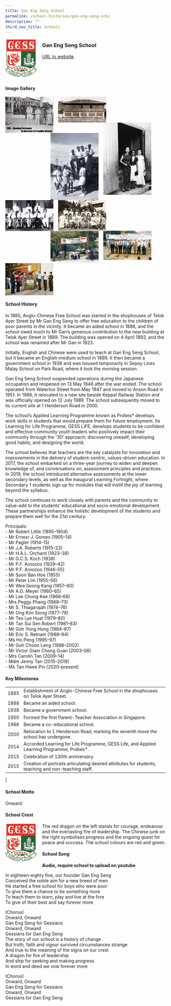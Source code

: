 ```yaml
---
title: Gan Eng Seng School
permalink: /school-histories/gan-eng-seng-sch/
description: ""
third_nav_title: Schools
---
```

<img src="/images/ganengsengpri1.jpg" style="width:20%;margin-right:15px;" align = "left">

### **Gan Eng Seng School**
[URL to website](https://www.ganengsengsch.moe.edu.sg/) 

<br clear="left">

#### **Image Gallery**

<p><a href="https://staging.d1yxymztqoj7qn.amplifyapp.com/images/ganengsengpri2.jpg">  
<img src="/images/ganengsengpri2.jpg" style="width:30%;margin-right:15px;" align = "left">
</a></p>

<p><a href="https://staging.d1yxymztqoj7qn.amplifyapp.com/images/ganengsengpri3.jpg">  
<img src="/images/ganengsengpri3.jpg" style="width:30%;margin-right:15px;" align = "left">
</a></p>

<p><a href="https://staging.d1yxymztqoj7qn.amplifyapp.com/images/ganengsengpri4.jpg">  
<img src="/images/ganengsengpri4.jpg" style="width:30%;margin-right:45px;" align = "right">
</a></p>

<p><a href="https://staging.d1yxymztqoj7qn.amplifyapp.com/images/ganengsengpri6.jpg">  
<img src="/images/ganengsengpri6.jpg" style="width:30%;margin-right:15px;" align = "right">
</a></p>

<p><a href="https://staging.d1yxymztqoj7qn.amplifyapp.com/images/ganengsengpri5.jpg">  
<img src="/images/ganengsengpri5.jpg" style="width:30%;margin-right:15px;" align = "left">
</a></p>

<p><a href="https://staging.d1yxymztqoj7qn.amplifyapp.com/images/ganengsengpri7.jpg">  
<img src="/images/ganengsengpri7.jpg" style="width:30%;margin-right:15px;" align = "left">
</a></p>

<p><a href="https://staging.d1yxymztqoj7qn.amplifyapp.com/images/ganengsengpri8.jpg">  
<img src="/images/ganengsengpri8.jpg" style="width:30%;margin-right:45px;" align = "right">
</a></p>

<p><a href="https://staging.d1yxymztqoj7qn.amplifyapp.com/images/ganengsengpri9.jpg">  
<img src="/images/ganengsengpri9.jpg" style="width:30%;margin-right:15px;" align = "right">
</a></p>

<p><a href="https://staging.d1yxymztqoj7qn.amplifyapp.com/images/ganengsengpri10.jpg">  
<img src="/images/ganengsengpri10.jpg" style="width:30%;margin-right:15px;" align = "left">
</a></p>

<br clear="left">

#### **School History**
In 1885, Anglo-Chinese Free School was started in the shophouses of Telok Ayer Street by Mr Gan Eng Seng to offer free education to the children of poor parents in the vicinity. It became an aided school in 1888, and the school owed much to Mr Gan’s generous contribution to the new building at Telok Ayer Street in 1889. The building was opened on 4 April 1893, and the school was renamed after Mr Gan in 1923.

Initially, English and Chinese were used to teach at Gan Eng Seng School, but it became an English-medium school in 1899. It then became a government school in 1938 and was housed temporarily in Sepoy Lines Malay School on Park Road, where it took the morning session.

Gan Eng Seng School suspended operations during the Japanese occupation and reopened on 13 May 1946 after the war ended. The school operated from Waterloo Street from May 1947 and moved to Anson Road in 1951. In 1986, it relocated to a new site beside Keppel Railway Station and was officially opened on 12 July 1989. The school subsequently moved to its current site at 1 Henderson Road in 2000.

The school’s Applied Learning Programme known as Probes\* develops work skills in students that would prepare them for future employment. Its Learning for Life Programme, GESS LIFE, develops students to be confident and effective community youth leaders who positively impact their community through the ‘3D’ approach: discovering oneself, developing good habits, and designing the world.

The school believes that teachers are the key catalysts for innovation and improvements in the delivery of student-centric, values-driven education. In 2017, the school embarked on a three-year journey to widen and deepen knowledge of, and conversations on, assessment principles and practices. In 2019, the school introduced alternative assessments at the lower secondary levels, as well as the inaugural Learning Fortnight, where Secondary 1 students sign up for modules that will instill the joy of learning beyond the syllabus.

The school continues to work closely with parents and the community to value-add to the students’ educational and socio-emotional development. These partnerships enhance the holistic development of the students and prepare them well for the 21st century.

Principals:<br>
\- Mr Robert Little (1895–1904)<br>
\- Mr Ernesr J. Gomes (1905–14)<br>
\- Mr Pagler (1914–15)<br>
\- Mr J.A. Roberts (1915–22)<br>
\- Mr H.A.L. Orchard (1923–38)<br>
\- Mr G.C.S. Koch (1938)<br>
\- Mr P.F. Aroozoo (1939–42)<br>
\- Mr P.F. Aroozoo (1946–55)<br>
\- Mr Soon Ban Hoe (1955)<br>
\- Mr Peter Lim (1955–56)<br>
\- Mr Wee Seong Kang (1957–60)<br>
\- Mr A.G. Meyer (1960–65)<br>
\- Mr Lee Chong Kee (1966–68)<br>
\- Mrs Peggy Phang (1968–73)<br>
\- Mr S. Thiagarajah (1974–76)<br>
\- Mr Ong Kim Siong (1977–78)<br>
\- Mr Teo Lye Huat (1979–80)<br>
\- Mr Tan Sui Sen Robert (1981–83)<br>
\- Mr Goh Yong Hung (1984–87)<br>
\- Mr Eric S. Retnam (1988–94)<br>
\- Ms Ho Peng (1995–97)<br>
\- Mr Goh Choon Leng (1998–2002)<br>
\- Mr Victor Giam Chong Guan (2003–08)<br>
\- Mrs Carolin Tan (2009–14)<br>
\- Mdm Jenny Tan (2015–2019)<br>
\- Ms Tan Hwee Pin (2020–present)

#### **Key Milestones**

|  |  |
|:---:|---|
| 1885 | Establishment of Anglo-Chinese Free School in the shophouses on Telok Ayer Street. |
| 1888 | Became an aided school. |
| 1938 | Became a government school. |
| 1950 | Formed the first Parent-Teacher Association in Singapore. |
| 1986 | Became a co-educational school. |
| 2000 | Relocation to 1 Henderson Road, marking the seventh move the school has undergone. |
| 2014 | Accorded Learning for Life Programme, GESS Life, and Applied Learning Programme, Probes\*. |
| 2015 | Celebration of 130th anniversary. |
| 2015 | Creation of portraits articulating desired attributes for students, teaching and non-teaching staff. |
|

#### **School Motto**
Onward

#### **School Crest**
<img src="/images/ganengsengpri1.jpg" style="width:20%;margin-right:15px;" align = "left">

The red dragon on the left stands for courage, endeavour and the everlasting fire of leadership. The Chinese junk on the right symbolises progress and the ongoing quest for peace and success. The school colours are red and green.

#### **School Song**
**Audio, require school to upload on youtube**

In eighteen-eighty five, our founder Gan Eng Seng<br>
Conceived the noble aim for a new breed of men<br>
He started a free school for boys who were poor<br>
To give them a chance to be something more<br>
To teach them to learn, play and live at the fore<br>
To give of their best and say forever more

(Chorus)<br>
Onward, Onward<br>
Gan Eng Seng for Gessians<br>
Onward, Onward<br>
Gessians for Gan Eng Seng<br>
The story of our school is a history of change<br>
But truth, faith and vigour survived circumstances strange<br>
And true to the meaning of the signs on our crest<br>
A dragon for fire of leadership<br>
And ship for seeking and making progress<br>
In word and deed we vow forever more

(Chorus)<br>
Onward, Onward<br>
Gan Eng Seng for Gessians<br>
Onward, Onward<br>
Gessians for Gan Eng Seng